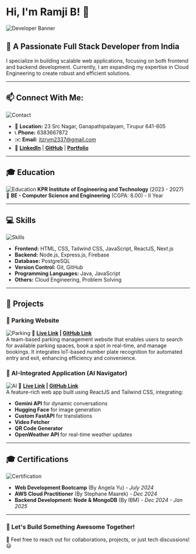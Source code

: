 # Hi, I'm Ramji B! 👋

![Developer Banner](https://www.codsoft.in/web-development)

## 🚀 A Passionate Full Stack Developer from India

I specialize in building scalable web applications, focusing on both frontend and backend development. Currently, I am expanding my expertise in Cloud Engineering to create robust and efficient solutions.

---

## 📫 Connect With Me:
![Contact](https://source.unsplash.com/200x100/?email,phone)
- 📍 **Location:** 23 Src Nagar, Ganapathipalayam, Tirupur 641-605
- 📞 **Phone:** 6383667872
- ✉️ **Email:** [itzrvm2337@gmail.com](mailto:itzrvm2337@gmail.com)
- 🔗 **[LinkedIn](#)** | **[GitHub](#)** | **[Portfolio](#)**

---

## 🎓 Education
![Education](https://source.unsplash.com/200x100/?graduation,books)
**KPR Institute of Engineering and Technology** (2023 - 2027)  
📖 **BE - Computer Science and Engineering** (CGPA: 8.00) - II Year

---

## 💻 Skills
![Skills](https://source.unsplash.com/200x100/?technology,coding)
- **Frontend:** HTML, CSS, Tailwind CSS, JavaScript, ReactJS, Next.js
- **Backend:** Node.js, Express.js, Firebase
- **Database:** PostgreSQL
- **Version Control:** Git, GitHub
- **Programming Languages:** Java, JavaScript
- **Others:** Cloud Engineering, Problem Solving

---

## 🌟 Projects
### 🚗 Parking Website
![Parking](https://source.unsplash.com/200x100/?car,parking)
🔗 **[Live Link](#) | [GitHub Link](#)**  
A team-based parking management website that enables users to search for available parking spaces, book a spot in real-time, and manage bookings. It integrates IoT-based number plate recognition for automated entry and exit, enhancing efficiency and convenience.

### 🤖 AI-Integrated Application (AI Navigator)
![AI](https://source.unsplash.com/200x100/?artificial,intelligence)
🔗 **[Live Link](#) | [GitHub Link](#)**  
A feature-rich web app built using ReactJS and Tailwind CSS, integrating:
- **Gemini API** for dynamic conversations
- **Hugging Face** for image generation
- **Custom FastAPI** for translations
- **Video Fetcher**
- **QR Code Generator**
- **OpenWeather API** for real-time weather updates

---

## 🎓 Certifications
![Certification](https://source.unsplash.com/200x100/?certificate,award)
- **Web Development Bootcamp** (By Angela Yu) - *July 2024*
- **AWS Cloud Practitioner** (By Stephane Maarek) - *Dec 2024*
- **Backend Development: Node & MongoDB** (By IBM) - *Dec 2024 - Jan 2025*

---

### 🚀 Let's Build Something Awesome Together!  
💬 Feel free to reach out for collaborations, projects, or just tech discussions! 😃

